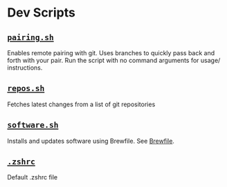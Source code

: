 # Dev Scripts

## [`pairing.sh`](./pairing.sh)

Enables remote pairing with git. Uses branches to quickly pass back and forth with your pair. Run the script with no command arguments for usage/ instructions.

## [`repos.sh`](./repos.sh)

Fetches latest changes from a list of git repositories

## [`software.sh`](./software.sh)

Installs and updates software using Brewfile. See [Brewfile](../bootstrap/Brewfile).

## [`.zshrc`](./zshrc)

Default .zshrc file

